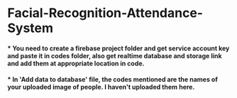 # Facial-Recognition-Attendance-System
#### * You need to create a firebase project folder and get service account key and paste it in codes folder, also get realtime database and storage link and add them at appropriate location in code.
#### * In 'Add data to database' file, the codes mentioned are the names of your uploaded image of people. I haven't uploaded them here.
